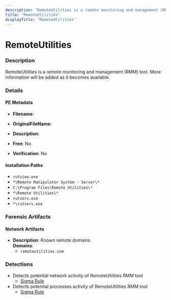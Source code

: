 ```yaml
---
description: "RemoteUtilities is a remote monitoring and management (RMM) tool. More information will be added as it becomes available."
title: "RemoteUtilities"
displayTitle: "RemoteUtilities"
---
```




# RemoteUtilities


### Description

RemoteUtilities is a remote monitoring and management (RMM) tool. More information will be added as it becomes available.




### Details


#### PE Metadata
- **Filename**: 
- **OriginalFileName**: 
- **Description**: 


- **Free**: No

- **Verification**: No




#### Installation Paths
- `rutview.exe`
- `*\Remote Manipulator System - Server\*`
- `C:\Program Files\Remote Utilities\*`
- `*\Remote Utilities\*`
- `rutserv.exe`
- `*\rutserv.exe`

### Forensic Artifacts




#### Network Artifacts
- **Description**: Known remote domains
<br/>**Domains**:
    - `remoteutilities.com`


### Detections
- Detects potential network activity of RemoteUtilities RMM tool
  - [Sigma Rule](https://github.com/magicsword-io/LOLRMM/blob/main/detections/sigma/remoteutilities_network_sigma.yml)
- Detects potential processes activity of RemoteUtilities RMM tool
  - [Sigma Rule](https://github.com/magicsword-io/LOLRMM/blob/main/detections/sigma/remoteutilities_processes_sigma.yml)



